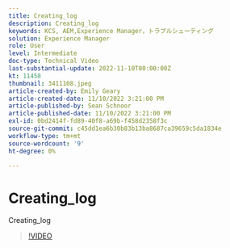 ```yaml
---
title: Creating_log
description: Creating_log
keywords: KCS, AEM,Experience Manager，トラブルシューティング
solution: Experience Manager
role: User
level: Intermediate
doc-type: Technical Video
last-substantial-update: 2022-11-10T00:00:00Z
kt: 11458
thumbnail: 3411108.jpeg
article-created-by: Emily Geary
article-created-date: 11/10/2022 3:21:00 PM
article-published-by: Sean Schnoor
article-published-date: 11/10/2022 3:21:00 PM
exl-id: 0bd2414f-fd89-40f8-a69b-f458d2358f3c
source-git-commit: c45dd1ea6b30b83b13ba8687ca39659c5da1834e
workflow-type: tm+mt
source-wordcount: '9'
ht-degree: 0%

---
```


# Creating_log

Creating_log

>[!VIDEO](https://video.tv.adobe.com/v/3411108/?quality=12&learn=on)
